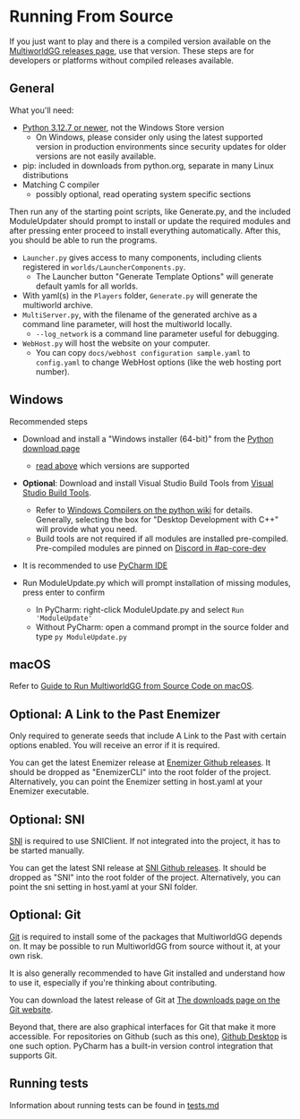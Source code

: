 # Running From Source

If you just want to play and there is a compiled version available on the
[MultiworldGG releases page](https://github.com/MultiworldGG/MultiworldGG/releases),
use that version. These steps are for developers or platforms without compiled releases available.

## General

What you'll need:
 * [Python 3.12.7 or newer](https://www.python.org/downloads/), not the Windows Store version
   * On Windows, please consider only using the latest supported version in production environments since security
     updates for older versions are not easily available.
 * pip: included in downloads from python.org, separate in many Linux distributions
 * Matching C compiler
   * possibly optional, read operating system specific sections

Then run any of the starting point scripts, like Generate.py, and the included ModuleUpdater should prompt to install or update the
required modules and after pressing enter proceed to install everything automatically.
After this, you should be able to run the programs.

 * `Launcher.py` gives access to many components, including clients registered in `worlds/LauncherComponents.py`.
    * The Launcher button "Generate Template Options" will generate default yamls for all worlds.
 * With yaml(s) in the `Players` folder, `Generate.py` will generate the multiworld archive.
 * `MultiServer.py`, with the filename of the generated archive as a command line parameter, will host the multiworld locally.
    * `--log_network` is a command line parameter useful for debugging.
 * `WebHost.py` will host the website on your computer.
    * You can copy `docs/webhost configuration sample.yaml` to `config.yaml`
    to change WebHost options (like the web hosting port number).


## Windows

Recommended steps
 * Download and install a "Windows installer (64-bit)" from the [Python download page](https://www.python.org/downloads)
   * [read above](#General) which versions are supported

 * **Optional**: Download and install Visual Studio Build Tools from
   [Visual Studio Build Tools](https://visualstudio.microsoft.com/visual-cpp-build-tools/).
   * Refer to [Windows Compilers on the python wiki](https://wiki.python.org/moin/WindowsCompilers) for details. 
     Generally, selecting the box for "Desktop Development with C++" will provide what you need.
   * Build tools are not required if all modules are installed pre-compiled. Pre-compiled modules are pinned on
     [Discord in #ap-core-dev](https://discord.com/channels/731205301247803413/731214280439103580/905154456377757808)

 * It is recommended to use [PyCharm IDE](https://www.jetbrains.com/pycharm/)
 * Run ModuleUpdate.py which will prompt installation of missing modules, press enter to confirm
   * In PyCharm: right-click ModuleUpdate.py and select `Run 'ModuleUpdate'`
   * Without PyCharm: open a command prompt in the source folder and type `py ModuleUpdate.py`


## macOS

Refer to [Guide to Run MultiworldGG from Source Code on macOS](../worlds/generic/docs/mac_en.md).


## Optional: A Link to the Past Enemizer

Only required to generate seeds that include A Link to the Past with certain options enabled. You will receive an
error if it is required.

You can get the latest Enemizer release at [Enemizer Github releases](https://github.com/Ijwu/Enemizer/releases).
It should be dropped as "EnemizerCLI" into the root folder of the project. Alternatively, you can point the Enemizer
setting in host.yaml at your Enemizer executable.


## Optional: SNI

[SNI](https://github.com/alttpo/sni/blob/main/README.md) is required to use SNIClient. If not integrated into the project, it has to be started manually.

You can get the latest SNI release at [SNI Github releases](https://github.com/alttpo/sni/releases).
It should be dropped as "SNI" into the root folder of the project. Alternatively, you can point the sni setting in
host.yaml at your SNI folder.


## Optional: Git

[Git](https://git-scm.com) is required to install some of the packages that MultiworldGG depends on.
It may be possible to run MultiworldGG from source without it, at your own risk.

It is also generally recommended to have Git installed and understand how to use it, especially if you're thinking about contributing.

You can download the latest release of Git at [The downloads page on the Git website](https://git-scm.com/downloads).

Beyond that, there are also graphical interfaces for Git that make it more accessible.
For repositories on Github (such as this one), [Github Desktop](https://desktop.github.com) is one such option.
PyCharm has a built-in version control integration that supports Git.

## Running tests

Information about running tests can be found in [tests.md](https://github.com/MultiworldGG/MultiworldGG/blob/main/docs/tests.md#running-tests)
